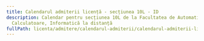 ```yaml
---
title: Calendarul admiterii licență - secțiunea 10L - ID
description: Calendar pentru secțiunea 10L de la Facultatea de Automatică și
  Calculatoare, Informatică la distanță
fullPath: licenta/admitere/calendarul-admiterii/calendarul-admiterii-licenta-sectiunea-10dl-id
---
```

<Timeline slug="admitere-licență-sesiunea-iulie-2023-secțiunea-10dl-învățământ-la-distanță"></Timeline>